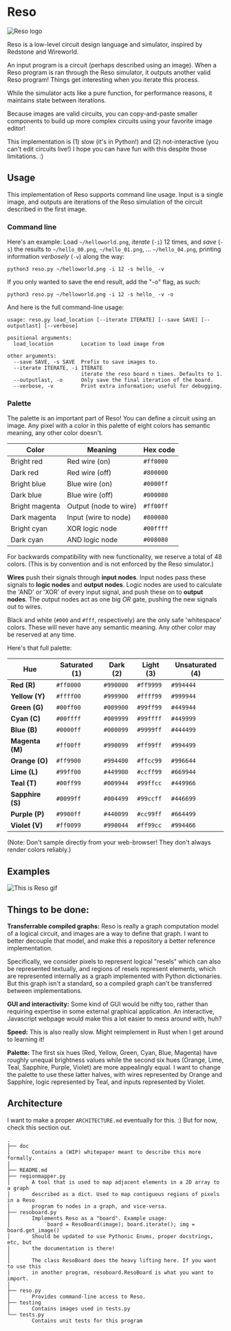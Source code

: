 # Reso
![Reso logo](https://gitlab.com/lynnpepin/reso/-/raw/master/reso_logo.gif)

Reso is a low-level circuit design language and simulator, inspired by Redstone and Wireworld.

An input program is a circuit (perhaps described using an image). When a Reso program is ran through the Reso simulator, it outputs another valid Reso program! Things get interesting when you iterate this process.

While the simulator acts like a pure function, for performance reasons, it maintains state between iterations.

Because images are valid circuits, you can copy-and-paste smaller components to build up more complex circuits using your favorite image editor!

This implementation is (1) slow (it's in Python!) and (2) not-interactive (you can't edit circuits live!) I hope you can have fun with this despite those limitations. :)

## Usage

This implementation of Reso supports command line usage. Input is a single image, and outputs are iterations of the Reso simulation of the circuit described in the first image.

### Command line

Here's an example: Load `~/helloworld.png`, *iterate* (`-i`) 12 times, and *save* (`-s`) the results to `~/hello_00.png`, `~/hello_01.png`, ... `~/hello_04.png`, printing information *verbosely* (`-v`) along the way:


```
python3 reso.py ~/helloworld.png -i 12 -s hello_ -v
```

If you only wanted to save the end result, add the "-o" flag, as such:

```
python3 reso.py ~/helloworld.png -i 12 -s hello_ -v -o
```

And here is the full command-line usage:

```
usage: reso.py load_location [--iterate ITERATE] [--save SAVE] [--outputlast] [--verbose]    

positional arguments:
  load_location         Location to load image from

other arguments:
  --save SAVE, -s SAVE  Prefix to save images to.
  --iterate ITERATE, -i ITERATE
                        iterate the reso board n times. Defaults to 1.
  --outputlast, -o      Only save the final iteration of the board.
  --verbose, -v         Print extra information; useful for debugging.

```

### Palette

The palette is an important part of Reso! You can define a circuit using an image. Any pixel with a color in this palette of eight colors has semantic meaning, any other color doesn't.


| Color          | Meaning               | Hex code       |
| ---            | ---                   | ---            |
| Bright red     | Red wire (on)         | ```#ff0000```  |
| Dark red       | Red wire (off)        | ```#800000```  |
| Bright blue    | Blue wire (on)        | ```#0000ff```  |
| Dark blue      | Blue wire (off)       | ```#000080```  |
| Bright magenta | Output (node to wire) | ```#ff00ff```  |
| Dark magenta   | Input (wire to node)  | ```#800080```  |
| Bright cyan    | XOR logic node        | ```#00ffff```  |
| Dark cyan      | AND logic node        | ```#008080```  |

For backwards compatibility with new functionality, we reserve a total of 48 colors. (This is by convention and is not enforced by the Reso simulator.)

**Wires** push their signals through **input nodes**. Input nodes pass these signals to **logic nodes** and **output nodes**. Logic nodes are used to calculate the 'AND' or 'XOR' of every input signal, and push these on to **output nodes**. The output nodes act as one big *OR* gate, pushing the new signals out to wires.

Black and white (`#000` and `#fff`, respectively) are the only safe 'whitespace' colors. These will never have any semantic meaning. Any other color may be reserved at any time.

Here's that full palette:

| Hue               | Saturated (1)       | Dark (2)     | Light (3)        | Unsaturated (4)     |
| ---               | ---                 | ---          | ---              | ---                 |
| **Red (R)**       | ```#ff0000```       | ```#990000```| ```#ff9999```    | ```#994444```       |
| **Yellow (Y)**    | ```#ffff00```       | ```#999900```| ```#ffff99```    | ```#999944```       |
| **Green (G)**     | ```#00ff00```       | ```#009900```| ```#99ff99```    | ```#449944```       |
| **Cyan (C)**      | ```#00ffff```       | ```#009999```| ```#99ffff```    | ```#449999```       |
| **Blue (B)**      | ```#0000ff```       | ```#000099```| ```#9999ff```    | ```#444499```       |
| **Magenta (M)**   | ```#ff00ff```       | ```#990099```| ```#ff99ff```    | ```#994499```       |
| **Orange (O)**    | ```#ff9900```       | ```#994400```| ```#ffcc99```    | ```#996644```       |
| **Lime (L)**      | ```#99ff00```       | ```#449900```| ```#ccff99```    | ```#669944```       |
| **Teal (T)**      | ```#00ff99```       | ```#009944```| ```#99ffcc```    | ```#449966```       |
| **Sapphire (S)**  | ```#0099ff```       | ```#004499```| ```#99ccff```    | ```#446699```       |
| **Purple (P)**    | ```#9900ff```       | ```#440099```| ```#cc99ff```    | ```#664499```       |
| **Violet (V)**    | ```#ff0099```       | ```#990044```| ```#ff99cc```    | ```#994466```       |

(Note: Don't sample directly from your web-browser! They don't always render colors reliably.)

## Examples

![This is Reso gif](https://github.com/tpepin96/reso/blob/master/examples/this_is_reso.gif)

## Things to be done:

**Transferrable compiled graphs:** Reso is really a graph computation model of a logical circuit, and images are a way to define that graph. I want to better decouple that model, and make this a repository a better reference implementation.

Specifically, we consider pixels to represent logical "resels" which can also be represented textually, and regions of resels represent elements, which are represented internally as a graph implemented with Python dictionaries. But this graph isn't a standard, so a compiled graph can't be transferred between implementations.

**GUI and interactivity:** Some kind of GUI would be nifty too, rather than requiring expertise in some external graphical application. An interactive, Javascript webpage would make this a lot easier to mess around with, huh?

**Speed:** This is also really slow. Might reimplement in Rust when I get around to learning it!

**Palette:** The first six hues (Red, Yellow, Green, Cyan, Blue, Magenta) have roughly unequal brightness values while the second six hues (Orange, Lime, Teal, Sapphire, Purple, Violet) are more appealingly equal. I want to change the palette to use these latter halves, with wires represented by Orange and Sapphire, logic represented by Teal, and inputs represented by Violet.


## Architecture

I want to make a proper `ARCHITECTURE.md` eventually for this. :) But for now, check this section out.

```
.
├── doc
│       Contains a (WIP) whitepaper meant to describe this more formally.
│
├── README.md
├── regionmapper.py
│       A tool that is used to map adjacent elements in a 2D array to a graph
│       described as a dict. Used to map contiguous regions of pixels in a Reso
│       program to nodes in a graph, and vice-versa.
├── resoboard.py
│       Implements Reso as a "board". Example usage:
│           `board = ResoBoard(image); board.iterate(); img = board.get_image()`
│       Should be updated to use Pythonic Enums, proper docstrings, etc, but
│       the documentation is there!
│
│       The class ResoBoard does the heavy lifting here. If you want to use this
│       in another program, resoboard.ResoBoard is what you want to import.
│
├── reso.py
│       Provides command-line access to Reso.
├── testing
│       Contains images used in tests.py
└── tests.py
        Contains unit tests for this program

```
